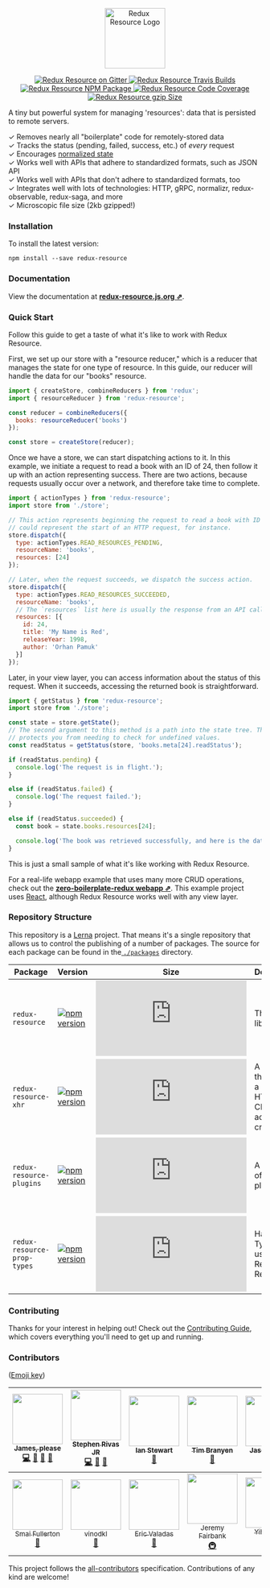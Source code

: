 <p align="center">
<a href="http://redux-resource.js.org">
<img src="https://user-images.githubusercontent.com/2322305/35489731-63e3bb20-044e-11e8-8211-b7d153722865.png" height="120" alt="Redux Resource Logo" aria-label="redux-resource.js.org" />
</a>
</p>

<p align="center">
  <a href="https://gitter.im/jmeas/redux-resource?utm_source=badge&utm_medium=badge&utm_campaign=pr-badge">
    <img src="https://badges.gitter.im/jmeas/redux-resource.svg" alt="Redux Resource on Gitter" />
  </a>
  <a href="https://travis-ci.org/jmeas/redux-resource">
    <img src="http://img.shields.io/travis/jmeas/redux-resource.svg?style=flat" alt="Redux Resource Travis Builds" />
  </a>
  <a href="https://www.npmjs.com/package/redux-resource">
    <img src="https://img.shields.io/npm/v/redux-resource.svg" alt="Redux Resource NPM Package" />
  </a>
  <a href="https://codeclimate.com/github/jmeas/redux-resource">
    <img src="https://codeclimate.com/github/jmeas/redux-resource/badges/coverage.svg" alt="Redux Resource Code Coverage" />
  </a>
  <a href="https://unpkg.com/redux-resource/dist/redux-resource.min.js">
    <img src="http://img.badgesize.io/https://unpkg.com/redux-resource/dist/redux-resource.min.js?compression=gzip" alt="Redux Resource gzip Size" />
  </a>
</p>

A tiny but powerful system for managing 'resources': data that is persisted to
remote servers.

✓ Removes nearly all "boilerplate" code for remotely-stored data  
✓ Tracks the status (pending, failed, success, etc.) of _every_ request  
✓ Encourages [normalized state](http://redux.js.org/docs/recipes/reducers/NormalizingStateShape.html)  
✓ Works well with APIs that adhere to standardized formats, such as JSON API  
✓ Works well with APIs that don't adhere to standardized formats, too  
✓ Integrates well with lots of technologies: HTTP, gRPC, normalizr, redux-observable, redux-saga, and more  
✓ Microscopic file size (2kb gzipped!)

### Installation

To install the latest version:

```
npm install --save redux-resource
```

### Documentation

View the documentation at
**[redux-resource.js.org ⇗](https://redux-resource.js.org/)**.

### Quick Start

Follow this guide to get a taste of what it's like to work with Redux
Resource.

First, we set up our store with a "resource reducer," which is a reducer that
manages the state for one type of resource. In this guide, our reducer will
handle the data for our "books" resource.

```js
import { createStore, combineReducers } from 'redux';
import { resourceReducer } from 'redux-resource';

const reducer = combineReducers({
  books: resourceReducer('books')
});

const store = createStore(reducer);
```

Once we have a store, we can start dispatching actions to it. In this example,
we initiate a request to read a book with an ID of 24, then follow it up with an
action representing success. There are two actions, because requests usually
occur over a network, and therefore take time to complete.

```js
import { actionTypes } from 'redux-resource';
import store from './store';

// This action represents beginning the request to read a book with ID of 24. This
// could represent the start of an HTTP request, for instance.
store.dispatch({
  type: actionTypes.READ_RESOURCES_PENDING,
  resourceName: 'books',
  resources: [24]
});

// Later, when the request succeeds, we dispatch the success action.
store.dispatch({
  type: actionTypes.READ_RESOURCES_SUCCEEDED,
  resourceName: 'books',
  // The `resources` list here is usually the response from an API call
  resources: [{
    id: 24,
    title: 'My Name is Red',
    releaseYear: 1998,
    author: 'Orhan Pamuk'
  }]
});
```

Later, in your view layer, you can access information about the status of
this request. When it succeeds, accessing the returned book is straightforward.

```js
import { getStatus } from 'redux-resource';
import store from './store';

const state = store.getState();
// The second argument to this method is a path into the state tree. This method
// protects you from needing to check for undefined values.
const readStatus = getStatus(store, 'books.meta[24].readStatus');

if (readStatus.pending) {
  console.log('The request is in flight.');
}

else if (readStatus.failed) {
  console.log('The request failed.');
}

else if (readStatus.succeeded) {
  const book = state.books.resources[24];

  console.log('The book was retrieved successfully, and here is the data:', book);
}
```

This is just a small sample of what it's like working with Redux Resource.

For a real-life webapp example that uses many more CRUD operations, check out
the **[zero-boilerplate-redux webapp ⇗](https://github.com/jmeas/zero-boilerplate-redux)**.
This example project uses [React](https://facebook.github.io/react/), although
Redux Resource works well with any view layer.

### Repository Structure

This repository is a [Lerna](https://github.com/lerna/lerna) project. That means
it's a single repository that allows us to control the publishing of a number
of packages. The source for each package can be found in the[
  `./packages`](https://github.com/jmeas/redux-resource/tree/master/packages)
  directory.

| Package | Version | Size | Description |
| ---- | ---- | ---- | ---- |
| `redux-resource` | [![npm version](https://img.shields.io/npm/v/redux-resource.svg)](https://www.npmjs.com/package/redux-resource) | [![gzip size](http://img.badgesize.io/https://unpkg.com/redux-resource/dist/redux-resource.min.js?compression=gzip)](https://unpkg.com/redux-resource/dist/redux-resource.min.js) | The main library |
| `redux-resource-xhr` | [![npm version](https://img.shields.io/npm/v/redux-resource-xhr.svg)](https://www.npmjs.com/package/redux-resource-xhr) | [![gzip size](http://img.badgesize.io/https://unpkg.com/redux-resource-xhr/dist/redux-resource-xhr.min.js?compression=gzip)](https://unpkg.com/redux-resource-xhr/dist/redux-resource-xhr.min.js) | A library that exports a powerful HTTP CRUD action creator |
| `redux-resource-plugins` | [![npm version](https://img.shields.io/npm/v/redux-resource-plugins.svg)](https://www.npmjs.com/package/redux-resource-plugins) | [![gzip size](http://img.badgesize.io/https://unpkg.com/redux-resource-plugins/dist/redux-resource-plugins.min.js?compression=gzip)](https://unpkg.com/redux-resource-plugins/dist/redux-resource-plugins.min.js) | A collection of common plugins |
| `redux-resource-prop-types` | [![npm version](https://img.shields.io/npm/v/redux-resource-prop-types.svg)](https://www.npmjs.com/package/redux-resource-prop-types) | [![gzip size](http://img.badgesize.io/https://unpkg.com/redux-resource-prop-types/dist/redux-resource-prop-types.min.js?compression=gzip)](https://unpkg.com/redux-resource-prop-types/dist/redux-resource-prop-types.min.js) | Handy Prop Types to use with Redux Resource |

### Contributing

Thanks for your interest in helping out! Check out the
[Contributing Guide](./CONTRIBUTING.md), which covers everything you'll need to
 get up and running.

### Contributors

([Emoji key](https://github.com/kentcdodds/all-contributors#emoji-key))

<!-- ALL-CONTRIBUTORS-LIST:START - Do not remove or modify this section -->
| [<img src="https://avatars3.githubusercontent.com/u/2322305?v=4" width="100px;"/><br /><sub>James, please</sub>](http://www.jmeas.com)<br />[💻](https://github.com/jmeas/redux-resource/commits?author=jmeas "Code") [🔌](#plugin-jmeas "Plugin/utility libraries") [📖](https://github.com/jmeas/redux-resource/commits?author=jmeas "Documentation") [🤔](#ideas-jmeas "Ideas, Planning, & Feedback") | [<img src="https://avatars3.githubusercontent.com/u/682566?v=4" width="100px;"/><br /><sub>Stephen Rivas JR</sub>](http://www.stephenrivasjr.com)<br />[💻](https://github.com/jmeas/redux-resource/commits?author=sprjr "Code") [📖](https://github.com/jmeas/redux-resource/commits?author=sprjr "Documentation") [🤔](#ideas-sprjr "Ideas, Planning, & Feedback") | [<img src="https://avatars0.githubusercontent.com/u/4119765?v=4" width="100px;"/><br /><sub>Ian Stewart</sub>](https://github.com/ianmstew)<br />[🤔](#ideas-ianmstew "Ideas, Planning, & Feedback") | [<img src="https://avatars3.githubusercontent.com/u/181635?v=4" width="100px;"/><br /><sub>Tim Branyen</sub>](http://tbranyen.com/)<br />[🤔](#ideas-tbranyen "Ideas, Planning, & Feedback") | [<img src="https://avatars1.githubusercontent.com/u/254562?v=4" width="100px;"/><br /><sub>Jason Laster</sub>](https://github.com/jasonLaster)<br />[🤔](#ideas-jasonLaster "Ideas, Planning, & Feedback") | [<img src="https://avatars2.githubusercontent.com/u/1104846?v=4" width="100px;"/><br /><sub>marlonpp</sub>](https://github.com/marlonpp)<br />[🤔](#ideas-marlonpp "Ideas, Planning, & Feedback") | [<img src="https://avatars1.githubusercontent.com/u/4296756?v=4" width="100px;"/><br /><sub>Javier Porrero</sub>](https://github.com/JPorry)<br />[🤔](#ideas-JPorry "Ideas, Planning, & Feedback") |
| :---: | :---: | :---: | :---: | :---: | :---: | :---: |
| [<img src="https://avatars2.githubusercontent.com/u/25591356?v=4" width="100px;"/><br /><sub>Smai Fullerton</sub>](https://github.com/smaifullerton-wk)<br />[📖](https://github.com/jmeas/redux-resource/commits?author=smaifullerton-wk "Documentation") | [<img src="https://avatars3.githubusercontent.com/u/276971?v=4" width="100px;"/><br /><sub>vinodkl</sub>](https://github.com/vinodkl)<br />[🤔](#ideas-vinodkl "Ideas, Planning, & Feedback") | [<img src="https://avatars3.githubusercontent.com/u/828125?v=4" width="100px;"/><br /><sub>Eric Valadas</sub>](https://github.com/ericvaladas)<br />[📖](https://github.com/jmeas/redux-resource/commits?author=ericvaladas "Documentation") | [<img src="https://avatars0.githubusercontent.com/u/195580?v=4" width="100px;"/><br /><sub>Jeremy Fairbank</sub>](http://blog.jeremyfairbank.com)<br />[🚇](#infra-jfairbank "Infrastructure (Hosting, Build-Tools, etc)") | [<img src="https://avatars1.githubusercontent.com/u/4226956?v=4" width="100px;"/><br /><sub>Yihang Ho</sub>](https://www.yihangho.com)<br />[💻](https://github.com/jmeas/redux-resource/commits?author=yihangho "Code") | [<img src="https://avatars2.githubusercontent.com/u/1026002?v=4" width="100px;"/><br /><sub>Bryce Reynolds</sub>](https://github.com/brycereynolds)<br />[💡](#example-brycereynolds "Examples") |
<!-- ALL-CONTRIBUTORS-LIST:END -->

This project follows the [all-contributors](https://github.com/kentcdodds/all-contributors)
specification. Contributions of any kind are welcome!
